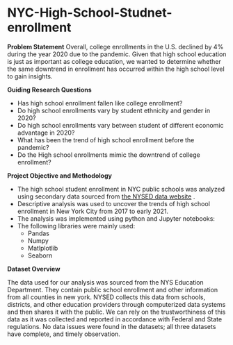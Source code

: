 # NYC-High-School-Studnet-enrollment

**Problem Statement**
Overall, college enrollments in the U.S. declined by 4% during the year 2020 due to the pandemic. Given that high school education is just as important as college education, we wanted to determine whether the same downtrend in enrollment has occurred within the high school level to gain insights.

**Guiding Research Questions**

- Has high school enrollment fallen like college enrollment?
- Do high school enrollments vary by student ethnicity and gender in 2020?
- Do high school enrollments vary between student of different economic advantage in 2020?
- What has been the trend of high school enrollment before the pandemic?
- Do the High school enrollments mimic the downtrend of college enrollment? 

**Project Objective and Methodology**

- The high school student enrollment in NYC public schools was analyzed using secondary data sourced from [the NYSED data website](https://data.nysed.gov/) . 
- Descriptive analysis was used to uncover the trends of high school enrollment in New York City from 2017 to early 2021. 
- The analysis was implemented using python and Jupyter notebooks:
- The following libraries were mainly used:
    - Pandas
    - Numpy
    - Matlplotlib
    - Seaborn

**Dataset Overview**

The data used for our analysis was sourced from the NYS Education Department. They contain public school enrollment and other information from all counties in new york. NYSED collects this data from schools, districts, and other education providers through computerized data systems and then shares it with the public. We can rely on the trustworthiness of this data as it was collected and reported in accordance with Federal and State regulations. No data issues were found in the datasets; all three datasets have complete, and timely observation.

